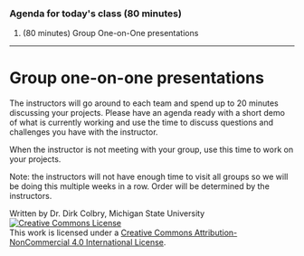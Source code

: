 ### Agenda for today's class (80 minutes)

1. (80 minutes) Group One-on-One presentations


---
# Group one-on-one presentations

The instructors will go around to each team and spend up to 20 minutes discussing your projects.  Please have an agenda ready with a short demo of what is currently working and use the time to discuss questions and challenges you have with the instructor.  

When the instructor is not meeting with your group, use this time to work on your projects. 

Note: the instructors will not have enough time to visit all groups so we will be doing this multiple weeks in a row.  Order will be determined by the instructors.  

Written by Dr. Dirk Colbry, Michigan State University
<a rel="license" href="http://creativecommons.org/licenses/by-nc/4.0/"><img alt="Creative Commons License" style="border-width:0" src="https://i.creativecommons.org/l/by-nc/4.0/88x31.png" /></a><br />This work is licensed under a <a rel="license" href="http://creativecommons.org/licenses/by-nc/4.0/">Creative Commons Attribution-NonCommercial 4.0 International License</a>.
